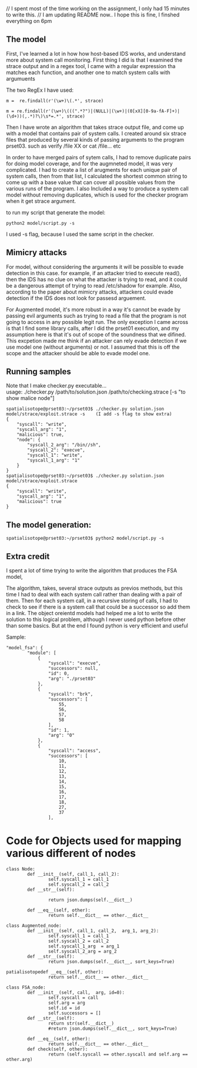 // I spent most of the time working on the assignment, I only had 15 minutes to write this.
// I am updating README now.. I hope this is fine, I finshed everything on 6pm
## The model 

First, I've learned a lot in how how host-based IDS works, and understand more about system call monitoring. 
First thing I did is that I examined the strace output and in a regex tool, I came with a regular expression tha matches each function, and another one to match system calls with argumuents

The two RegEx I have used:
```
m =  re.findall(r'(\w+)\(.*', strace)
    
m = re.findall(r'(\w+)\(((".*?")|(NULL)|(\w+)|(0[xX][0-9a-fA-F]+)|(\d+))(,.*)?\)\s*=.*', strace)
```

Then I have wrote an algorithm that takes strace output file, and come up with a model that contains pair of system calls. I created around six strace files that produced by several kinds of passing arguments to the program prset03.  such as verify /file XX or cat /file... etc
 
In order to have merged pairs of sytem calls, I had to remove duplicate pairs for doing model coverage, and for the augmneted model, it was very complicated. I had to create a list of arugments for each unique pair of system calls, then from that list, I calculated the shortest common string to come up with a base value that can cover all possible values from the various runs of the program.
I also Included a way to produce a system call model without removing duplicates, which is used for the checker program when it get strace argument.


to run my script that generate the model:

 
```
python2 model/script.py -s
```

I used -s flag, because I used the same script in the checker.


## Mimicry attacks 

For model, without considering the arguments it will be possible to evade detection in this case. for example, if an attacker tried to execute read(), then the IDS has no clue on what the attacker is trying to read, and it could be a dangerous attempt of trying to read /etc/shadow for example.  Also, according to the paper about mimicry attacks, attackers could evade detection if the IDS does not look for passesd arguement. 


For Augmented model, it's more robust in a way it's cannot be evade by passing evil arguments such as trying to read a file that the program is not going to access in any possible legit run. The only exception I came across is that I find some library calls, after I did the prset01 execution, and my assumption here is that it's out of scope of the soundness that we difined. This excpetion made me think if an attacker can rely evade detection if we use model one (without arguments) or not. I assumed that this is off the scope and the attacker should be able to evade model one.

## Running samples

Note that I make checker.py executable...  
usage: ./checker.py /path/to/solution.json /path/to/checking.strace [-s "to show malice node"]
```
spatialisotope@prset03:~/prset03$ ./checker.py solution.json model/strace/exploit.strace -s    (I add -s flag to show extra)
{
    "syscall": "write", 
    "syscall_arg": "1", 
    "malicious": true, 
    "node": {
        "syscall_2_arg": "/bin//sh", 
        "syscall_2": "execve", 
        "syscall_1": "write", 
        "syscall_1_arg": "1"
    }
}
spatialisotope@prset03:~/prset03$ ./checker.py solution.json model/strace/exploit.strace 
{
    "syscall": "write", 
    "syscall_arg": "1", 
    "malicious": true
}

```



## The model generation:

```
spatialisotope@prset03:~/prset03$ python2 model/script.py -s

```


## Extra credit 

I spent a lot of time trying to write the algorithm that produces the FSA model, 

The algorithm, takes, several strace outputs as previos methods, but this time I had to deal with each system call rather than dealing with a pair of them.   Then for each system call, in a recursive storing of calls, I had to check to see if there is a system call that could be a successor so add them in a link.  The object oreientd models had helped me a lot to write the solution to this logical problem, although I never used python before other than some basics. But at the end I found python is very efficient and useful 


Sample:

```
"model_fsa": {
        "module": [
            {
                "syscall": "execve",
                "successors": null,
                "id": 0,
                "arg": "./prset03"
            },
            {
                "syscall": "brk",
                "successors": [
                    55,
                    56,
                    57,
                    58
                ],
                "id": 1,
                "arg": "0"
            },
            {
                "syscall": "access",
                "successors": [
                    10,
                    11,
                    12,
                    13,
                    14,
                    15,
                    16,
                    17,
                    18,
                    27,
                    37
                ],
```


# Code for Objects used for mapping various different of nodes

```
class Node:
        def __init__(self, call_1, call_2):
                self.syscall_1 = call_1
                self.syscall_2 = call_2
        def __str__(self):

                return json.dumps(self.__dict__)

        def __eq__(self, other):
                return self.__dict__ == other.__dict__

class Augmented_node:
        def __init__(self, call_1, call_2,  arg_1, arg_2):
                self.syscall_1 = call_1
                self.syscall_2 = call_2
                self.syscall_1_arg  = arg_1
                self.syscall_2_arg = arg_2
        def __str__(self):
                return json.dumps(self.__dict__, sort_keys=True)

patialisotopedef __eq__(self, other):
                return self.__dict__ == other.__dict__

class FSA_node:
        def __init__(self, call,  arg, id=0):
                self.syscall = call
                self.arg = arg
                self.id = id
                self.successors = []
        def __str__(self):
                return str(self.__dict__)
                #return json.dumps(self.__dict__, sort_keys=True)

        def __eq__(self, other):
                return self.__dict__ == other.__dict__
        def check(self, other):
                return (self.syscall == other.syscall and self.arg == other.arg)

```
